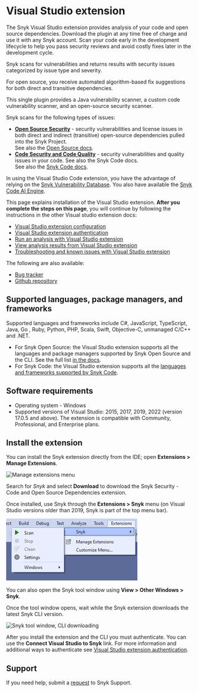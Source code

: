 # Visual Studio extension

The Snyk Visual Studio extension provides analysis of your code and open source dependencies. Download the plugin at any time free of charge and use it with any Snyk account. Scan your code early in the development lifecycle to help you pass security reviews and avoid costly fixes later in the development cycle.

Snyk scans for vulnerabilities and returns results with security issues categorized by issue type and severity.

For open source, you receive automated algorithm-based fix suggestions for both direct and transitive dependencies.

This single plugin provides a Java vulnerability scanner, a custom code vulnerability scanner, and an open-source security scanner.

Snyk scans for the following types of issues:

* [**Open Source Security**](https://snyk.io/product/open-source-security-management/) - security vulnerabilities and license issues in both direct and indirect (transitive) open-source dependencies pulled into the Snyk Project.\
  See also the [Open Source docs](https://docs.snyk.io/products/snyk-open-source).
* [**Code Security and Code Quality**](https://snyk.io/product/snyk-code/) - security vulnerabilities and quality issues in your code. See also the Snyk Code docs.\
  See also the [Snyk Code docs](https://docs.snyk.io/products/snyk-code).

In using the Visual Studio Code extension, you have the advantage of relying on the [Snyk Vulnerability Database](https://docs.snyk.io/introducing-snyk/getting-started-snyk-intel-vuln-db-access). You also have available the [Snyk Code AI Engine](https://docs.snyk.io/products/snyk-code/introducing-snyk-code/key-features/ai-engine).

This page explains installation of the Visual Studio extension. **After you complete the steps on this page**, you will continue by following the instructions in the other Visual studio extension docs:

* [Visual Studio extension configuration](https://docs.snyk.io/ide-tools/visual-studio-extension/visual-studio-extension-configuration)
* [Visual Studio extension authentication](https://docs.snyk.io/ide-tools/visual-studio-extension/visual-studio-extension-authentication)
* [Run an analysis with Visual Studio extension](https://docs.snyk.io/ide-tools/visual-studio-extension/run-an-analysis-with-visual-studio-extension)
* [View analysis results from Visual Studio extension](https://docs.snyk.io/ide-tools/visual-studio-extension/view-analysis-results-from-visual-studio-extension)
* [Troubleshooting and known issues with Visual Studio extension](https://docs.snyk.io/ide-tools/visual-studio-extension/troubleshooting-and-known-issues-with-visual-studio-extension)

The following are also available:

* [Bug tracker](https://github.com/snyk/snyk-visual-studio-plugin/issues)
* [Github repository](https://github.com/snyk/snyk-visual-studio-plugin)

## Supported languages, package managers, and frameworks

Supported languages and frameworks include C#, JavaScript, TypeScript, Java, Go , Ruby, Python, PHP, Scala, Swift, Objective-C, unmanaged C/C++ and .NET.

* For Snyk Open Source: the Visual Studio extension supports all the languages and package managers supported by Snyk Open Source and the CLI. See the full list [in the docs](https://docs.snyk.io/products/snyk-open-source/language-and-package-manager-support).
* For Snyk Code: the Visual Studio extension supports all the [languages and frameworks supported by Snyk Code](https://docs.snyk.io/products/snyk-code/snyk-code-language-and-framework-support#language-support-with-snyk-code-ai-engine).

## Software requirements

* Operating system - Windows
* Supported versions of Visual Studio: 2015, 2017, 2019, 2022 (version 17.0.5 and above). The extension is compatible with Community, Professional, and Enterprise plans.

## Install the extension

You can install the Snyk extension directly from the IDE; open **Extensions > Manage Extensions**.

![Manage extensions menu](../../../.gitbook/assets/readme\_image\_2\_1\_1.png)

Search for _Snyk_ and select **Download** to download the Snyk Security - Code and Open Source Dependencies extension.

Once installed, use Snyk through the **Extensions > Snyk** menu (on Visual Studio versions older than 2019, Snyk is part of the top menu bar).

![](<../../../.gitbook/assets/image (351) (1) (1) (1) (1) (1) (1) (1).png>)

You can also open the Snyk tool window using **View > Other Windows > Snyk**_._

Once the tool window opens, wait while the Snyk extension downloads the latest Snyk CLI version.

![Snyk tool window, CLI downloading](../../../.gitbook/assets/readme\_image\_2\_3.png)

After you install the extension and the CLI you must authenticate. You can use the **Connect Visual Studio to Snyk** link. For more information and additional ways to authenticate see [Visual Studio extension authentication](https://docs.snyk.io/ide-tools/visual-studio-extension/visual-studio-extension-authentication).

## Support

If you need help, submit a [request](https://support.snyk.io/hc/en-us/requests/new) to Snyk Support.
